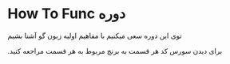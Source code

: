 # How To Func دوره

توی این دوره سعی میکنیم با مفاهیم اولیه زبون گو آشنا بشیم


.برای دیدن سورس کد هر قسمت به برنچ مربوط به هر قسمت مراجعه کنید